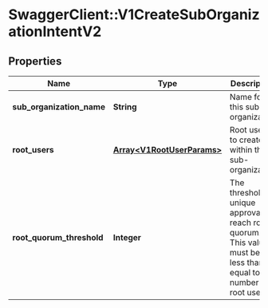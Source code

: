 # SwaggerClient::V1CreateSubOrganizationIntentV2

## Properties
Name | Type | Description | Notes
------------ | ------------- | ------------- | -------------
**sub_organization_name** | **String** | Name for this sub-organization | 
**root_users** | [**Array&lt;V1RootUserParams&gt;**](V1RootUserParams.md) | Root users to create within this sub-organization | 
**root_quorum_threshold** | **Integer** | The threshold of unique approvals to reach root quorum. This value must be less than or equal to the number of root users | 

